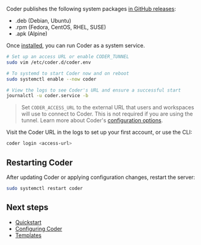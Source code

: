 Coder publishes the following system packages [in GitHub releases](https://github.com/coder/coder/releases):

- .deb (Debian, Ubuntu)
- .rpm (Fedora, CentOS, RHEL, SUSE)
- .apk (Alpine)

Once [installed](https://coder.com/docs/coder-oss/latest/install/install.sh), you can run Coder as a system service.

```sh
# Set up an access URL or enable CODER_TUNNEL
sudo vim /etc/coder.d/coder.env

# To systemd to start Coder now and on reboot
sudo systemctl enable --now coder

# View the logs to see Coder's URL and ensure a successful start
journalctl -u coder.service -b
```

> Set `CODER_ACCESS_URL` to the external URL that users and workspaces will use to
> connect to Coder. This is not required if you are using the tunnel. Learn more
> about Coder's [configuration options](../admin/configure.md).

Visit the Coder URL in the logs to set up your first account, or use the CLI:

```sh
coder login <access-url>
```

## Restarting Coder

After updating Coder or applying configuration changes, restart the server:

```sh
sudo systemctl restart coder
```

## Next steps

- [Quickstart](../quickstart.md)
- [Configuring Coder](../admin/configure.md)
- [Templates](../templates.md)
